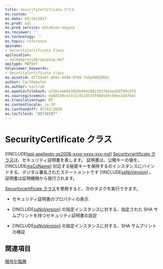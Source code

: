 ```yaml
---
title: SecurityCertificate クラス
ms.custom: ''
ms.date: 03/14/2017
ms.prod: sql
ms.prod_service: database-engine
ms.reviewer: ''
ms.technology: ''
ms.topic: reference
apiname:
- SecurityCertificate Class
apilocation:
- sqlmgmproviderxpsp2up.mof
apitype: MOFDef
helpviewer_keywords:
- SecurityCertificate class
ms.assetid: d772da67-e04e-4499-9f80-7a5e94829b5c
author: CarlRabeler
ms.author: carlrab
ms.openlocfilehash: a75bc4a684382bb80d1602202f6eba18d799cdfd
ms.sourcegitcommit: da88320c474c1c9124574f90d549c50ee3387b4c
ms.translationtype: MT
ms.contentlocale: ja-JP
ms.lasthandoff: 07/01/2020
ms.locfileid: "85736597"
---
```

# <a name="securitycertificate-class"></a>SecurityCertificate クラス
[!INCLUDE[tsql-appliesto-ss2008-xxxx-xxxx-xxx-md](../../../includes/applies-to-version/sqlserver.md)]
  [Securitycertificate クラス](../../../relational-databases/wmi-provider-configuration-classes/securitycertificate-class/securitycertificate-class.md)は、セキュリティ証明書を表します。 証明書は、公開キーの値を、 [!INCLUDE[msCoName](../../../includes/msconame-md.md)] 対応する秘密キーを保持するのインスタンスにバインドする、デジタル署名されたステートメントです [!INCLUDE[ssNoVersion](../../../includes/ssnoversion-md.md)] 。 証明書は証明機関から発行されます。  
  
 [Securitycertificate クラス](../../../relational-databases/wmi-provider-configuration-classes/securitycertificate-class/securitycertificate-class.md)を使用すると、次のタスクを実行できます。  
  
-   セキュリティ証明書のプロパティの表示  
  
-   [!INCLUDE[ssNoVersion](../../../includes/ssnoversion-md.md)] の指定インスタンスに対する、指定された SHA サムプリントを持つセキュリティ証明書の設定  
  
-   [!INCLUDE[ssNoVersion](../../../includes/ssnoversion-md.md)] の指定インスタンスに対する、SHA サムプリントの検証  
  
## <a name="see-also"></a>関連項目  
 [暗号化階層](../../../relational-databases/security/encryption/encryption-hierarchy.md)  
  
  
